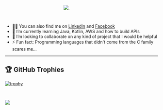 
<!--
**barbisliboni/barbisliboni** is a ✨ _special_ ✨ repository because its `README.md` (this file) appears on your GitHub profile.-->

<p align = center>
<a href="https://github.com/anuraghazra/github-readme-stats">
      <!-- Change the `github-readme-stats.anuraghazra1.vercel.app` to `github-readme-stats.vercel.app`  -->
      <img align="center" src="https://github-readme-stats.anuraghazra1.vercel.app/api/top-langs/?username=barbisliboni&layout=compact&theme=midnight-purple" />
</a>&nbsp;&nbsp;&nbsp;&nbsp;&nbsp;&nbsp;&nbsp;&nbsp;&nbsp;&nbsp;&nbsp;&nbsp;&nbsp;&nbsp;&nbsp;&nbsp;&nbsp;&nbsp;&nbsp;&nbsp;&nbsp;&nbsp;&nbsp;&nbsp;&nbsp;
      
      

&nbsp;

- 👨‍💻 You can also find me on [LinkedIn](https://www.linkedin.com/in/b%C3%A1rbara-liboni-guerra-9663451b6/) and [Facebook](https://www.facebook.com/barbara.liboni.5/)
- 🌱 I’m currently learning Java, Kotlin, AWS and how to build APIs
- 👯 I’m looking to collaborate on any kind of project that I would be helpful
- ⚡ Fun fact: Programming languages that didn't come from the C family scares me...

<hr>

## 🏆 GitHub Trophies

[![trophy](https://github-profile-trophy.vercel.app/?username=barbisliboni&theme=nord&column=7)](https://github.com/ryo-ma/github-profile-trophy)

&nbsp;

![](https://cdnb.artstation.com/p/assets/images/images/015/789/605/original/kaitlyn-dougon-sasha-s-window.gif?1549643712)
</p>

 




